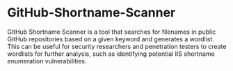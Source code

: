# GitHub-Shortname-Scanner
GitHub Shortname Scanner is a tool that searches for filenames in public GitHub repositories based on a given keyword and generates a wordlist. This can be useful for security researchers and penetration testers to create wordlists for further analysis, such as identifying potential IIS shortname enumeration vulnerabilities.

